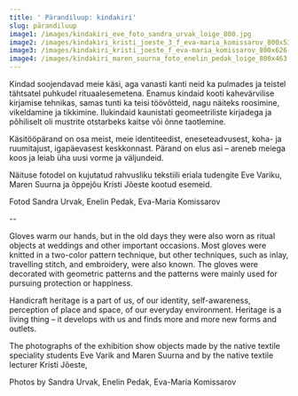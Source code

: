 ```yaml
---
title: ' Pärandiluup: kindakiri'
slug: pärandiluup
image1: /images/kindakiri_eve_foto_sandra_urvak_loige_800.jpg
image2: /images/kindakiri_kristi_joeste_3_f_eva-maria_komissarov_800x536.jpg
image3: /images/kindakiri_kristi_joeste_f_eva-maria_komissarov_800x626.jpg
image4: /images/kindakiri_maren_suurna_foto_enelin_pedak_loige_800x463.jpg
---
```

Kindad soojendavad meie käsi, aga vanasti kanti neid ka pulmades ja teistel tähtsatel puhkudel rituaalesemetena. Enamus kindaid kooti kahevärvilise kirjamise tehnikas, samas tunti ka teisi töövõtteid, nagu näiteks roosimine, vikeldamine ja tikkimine. Ilukindaid kaunistati geomeetriliste kirjadega ja põhiliselt oli mustrite otstarbeks kaitse või õnne taotlemine.

Käsitööpärand on osa meist, meie identiteedist, eneseteadvusest, koha- ja ruumitajust, igapäevasest keskkonnast. Pärand on elus asi – areneb meiega koos ja leiab üha uusi vorme ja väljundeid. 

Näituse fotodel on kujutatud rahvusliku tekstiili eriala tudengite Eve Variku, Maren Suurna ja õppejõu Kristi Jõeste kootud esemeid.

Fotod Sandra Urvak, Enelin Pedak, Eva-Maria Komissarov

\--

Gloves warm our hands, but in the old days they were also worn as ritual objects at weddings and other important occasions. Most gloves were knitted in a two-color pattern technique, but other techniques, such as inlay, travelling stitch, and embroidery, were also known. The gloves were decorated with geometric patterns and the patterns were mainly used for pursuing protection or happiness.

Handicraft heritage is a part of us, of our identity, self-awareness, perception of place and space, of our everyday environment. Heritage is a living thing – it develops with us and finds more and more new forms and outlets.

The photographs of the exhibition show objects made by the native textile speciality students Eve Varik and Maren Suurna and by the native textile lecturer Kristi Jõeste, 

Photos by Sandra Urvak, Enelin Pedak, Eva-Maria Komissarov
